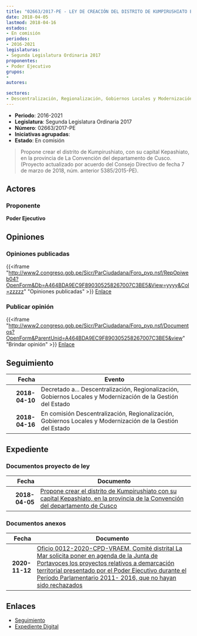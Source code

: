 ```yaml
---
title: "02663/2017-PE - LEY DE CREACIÓN DEL DISTRITO DE KUMPIRUSHIATO EN LA PROVINCIA DE LA CONVENCIÓN DEL DEPARTAMENTO DE CUSCO"
date: 2018-04-05
lastmod: 2018-04-16
estados:
- En comisión
periodos:
- 2016-2021
legislaturas:
- Segunda Legislatura Ordinaria 2017
proponentes:
- Poder Ejecutivo
grupos:
- 
autores:

sectores:
- Descentralización, Regionalización, Gobiernos Locales y Modernización de la Gestión del Estado
---
```

- **Periodo**: 2016-2021
- **Legislatura**: Segunda Legislatura Ordinaria 2017
- **Número**: 02663/2017-PE
- **Iniciativas agrupadas**: 
- **Estado**: En comisión

> Propone crear el distrito de Kumpirushiato, con su capital Kepashiato, en la provincia de La Convención del departamento de Cusco.(Proyecto actualizado por acuerdo del Consejo Directivo de fecha 7 de marzo de 2018, núm. anterior 5385/2015-PE).


## Actores

### Proponente

**Poder Ejecutivo**

## Opiniones

### Opiniones publicadas

{{<iframe "http://www2.congreso.gob.pe/Sicr/ParCiudadana/Foro_pvp.nsf/RepOpiweb04?OpenForm&Db=A464BDA9EC9F890305258267007C3BE5&View=yyyy&Col=zzzzz" "Opiniones publicadas" >}}
[Enlace](http://www2.congreso.gob.pe/Sicr/ParCiudadana/Foro_pvp.nsf/RepOpiweb04?OpenForm&Db=A464BDA9EC9F890305258267007C3BE5&View=yyyy&Col=zzzzz)

### Publicar opinión

{{<iframe "http://www2.congreso.gob.pe/Sicr/ParCiudadana/Foro_pvp.nsf/Documentos?OpenForm&ParentUnid=A464BDA9EC9F890305258267007C3BE5&view" "Brindar opinión" >}}
[Enlace](http://www2.congreso.gob.pe/Sicr/ParCiudadana/Foro_pvp.nsf/Documentos?OpenForm&ParentUnid=A464BDA9EC9F890305258267007C3BE5&view)


## Seguimiento

| Fecha | Evento |
|------:|--------|
| **2018-04-10** | Decretado a... Descentralización, Regionalización, Gobiernos Locales y Modernización de la Gestión del Estado |
| **2018-04-16** | En comisión Descentralización, Regionalización, Gobiernos Locales y Modernización de la Gestión del Estado |

## Expediente

### Documentos proyecto de ley

| Fecha | Documento |
|------:|-----------|
| **2018-04-05** | [Propone crear el distrito de Kumpirushiato con su capital Kepashiato, en la provincia de la Convención del departamento de Cusco](http://www.leyes.congreso.gob.pe/Documentos/2016_2021/Proyectos_de_Ley_y_de_Resoluciones_Legislativas/PL0266320180405..pdf) |

### Documentos anexos

| Fecha | Documento |
|------:|-----------|
| **2020-11-12** | [Oficio 0012-2020-CPD-VRAEM, Comité distrital La Mar solicita poner en agenda de la Junta de Portavoces los proyectos relativos a demarcación territorial presentado por el Poder Ejecutivo durante el Período Parlamentario 2011- 2016, que no hayan sido rechazados](http://www.leyes.congreso.gob.pe/Documentos/2016_2021/Oficios/Otras_Instituciones/OFICIO-0012-2020-CPD-VRAEM.pdf) |

## Enlaces

- [Seguimiento](http://www2.congreso.gob.pe/Sicr/TraDocEstProc/CLProLey2016.nsf/f7fff46988ca05b1052578e100829cc7/1488a3130ad7fe520525826700055dc9?OpenDocument)
- [Expediente Digital](http://www2.congreso.gob.pe/Sicr/TraDocEstProc/Expvirt_2011.nsf/visbusqptramdoc1621/02663?opendocument)

